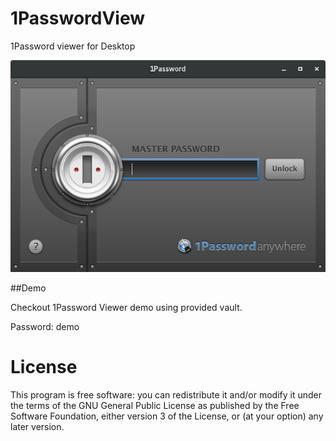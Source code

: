 # 1PasswordView
1Password viewer for Desktop
<p align="center">
  <img src ="https://raw.githubusercontent.com/zerjioang/1PasswordView/master/banner/1password.png" />
</p>

##Demo

Checkout 1Password Viewer demo using provided vault.

Password: demo

# License

This program is free software: you can redistribute it and/or modify it under the terms of the GNU General Public License as published by the Free Software Foundation, either version 3 of the License, or (at your option) any later version.
